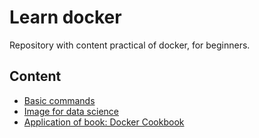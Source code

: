 # Learn docker

Repository with content practical of docker, for beginners.

## Content

 - [Basic commands](basic_comands.md)
 - [Image for data science](image-ds/)
 - [Application of book: Docker Cookbook](book-1/)


